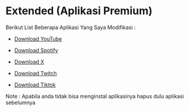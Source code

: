 # Extended (Aplikasi Premium)
Berikut List Beberapa Aplikasi Yang Saya Modifikasi :
- [Download YouTube](https://github.com/Perverted-Nobleman/Extended/releases/tag/YouTube)

- [Download Spotify](https://github.com/Perverted-Nobleman/Extended/releases/tag/Spotify)

- [Download X](https://github.com/Perverted-Nobleman/Extended/releases/tag/X)

- [Download Twitch](https://github.com/Perverted-Nobleman/Extended/releases/tag/Twitch)

- [Download Tiktok](https://github.com/Perverted-Nobleman/Extended/releases/tag/TikTok)
 
Note :
Apabila anda tidak bisa menginstal aplikasinya hapus dulu aplikasi sebelumnya 
